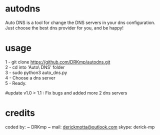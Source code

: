 # autodns
Auto DNS is a tool for change the DNS servers in your dns configuration. Just choose the best dns provider for you, and be happy!

# usage
1 - git clone https://github.com/DRKmp/autodns.git  
2 - cd into 'Auto\ DNS' folder   
3 - sudo python3 auto_dns.py   
4 - Choose a dns server     
5 - Ready.   

#update
v1.0 > 1.1 : Fix bugs and added more 2 dns servers

# credits
coded by: ~ DRKmp ~
mail: derickmotta@outlook.com
skype: derick-mp
